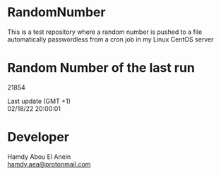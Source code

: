 # RandomNumber    
This is a test repository where a random number is pushed to a file automatically passwordless from a cron job in my Linux CentOS server    
# Random Number of the last run   
21854
      
Last update (GMT +1)    
02/18/22 20:00:01
# Developer    
Hamdy Abou El Anein   
hamdy.aea@protonmail.com

